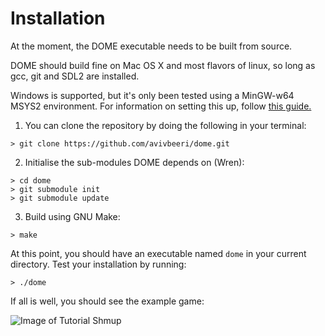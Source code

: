 Installation
=================

At the moment, the DOME executable needs to be built from source.

DOME should build fine on Mac OS X and most flavors of linux, so long as gcc, git and SDL2 are installed. 

Windows is supported, but it's only been tested using a MinGW-w64 MSYS2 environment. For information on setting this up, follow [this guide.](https://github.com/orlp/dev-on-windows/wiki/Installing-GCC--&-MSYS2)

1. You can clone the repository by doing the following in your terminal:

```
> git clone https://github.com/avivbeeri/dome.git
```

2. Initialise the sub-modules DOME depends on (Wren):

```
> cd dome
> git submodule init
> git submodule update
```

3. Build using GNU Make:

```
> make
```

At this point, you should have an executable named `dome` in your current directory. Test your installation by running:

```
> ./dome
```

If all is well, you should see the example game:

![Image of Tutorial Shmup](https://avivbeeri.github.com/dome/assets/shmup.png)
